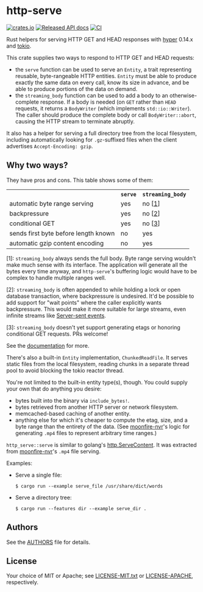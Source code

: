 # http-serve

[![crates.io](https://meritbadge.herokuapp.com/http-serve)](https://crates.io/crates/http-serve)
[![Released API docs](https://docs.rs/http-serve/badge.svg)](https://docs.rs/http-serve/)
[![CI](https://github.com/scottlamb/http-serve/workflows/CI/badge.svg)](https://github.com/scottlamb/http-serve/actions?query=workflow%3ACI)

Rust helpers for serving HTTP GET and HEAD responses with
[hyper](https://crates.io/crates/hyper) 0.14.x and
[tokio](https://crates.io/crates/tokio).

This crate supplies two ways to respond to HTTP GET and HEAD requests:

*   the `serve` function can be used to serve an `Entity`, a trait representing
    reusable, byte-rangeable HTTP entities. `Entity` must be able to produce
    exactly the same data on every call, know its size in advance, and be able
    to produce portions of the data on demand.
*   the `streaming_body` function can be used to add a body to an
    otherwise-complete response.  If a body is needed (on `GET` rather than `HEAD`
    requests, it returns a `BodyWriter` (which implements `std::io::Writer`).
    The caller should produce the complete body or call `BodyWriter::abort`,
    causing the HTTP stream to terminate abruptly.

It also has a helper for serving a full directory tree from the local filesystem,
including automatically looking for `.gz`-suffixed files when the client
advertises `Accept-Encoding: gzip`.

## Why two ways?

They have pros and cons. This table shows some of them:

<table>
  <tr><th><th><code>serve</code><th><code>streaming_body</code></tr>
  <tr><td>automatic byte range serving<td>yes<td>no [<a href="#range">1</a>]</tr>
  <tr><td>backpressure<td>yes<td>no [<a href="#backpressure">2</a>]</tr>
  <tr><td>conditional GET<td>yes<td>no [<a href="#conditional_get">3</a>]</tr>
  <tr><td>sends first byte before length known<td>no<td>yes</tr>
  <tr><td>automatic gzip content encoding<td>no<td>yes</tr>
</table>

<a name="range">\[1\]</a>: `streaming_body` always sends the full body. Byte range serving
wouldn't make much sense with its interface. The application will generate all the bytes
every time anyway, and `http-serve`'s buffering logic would have to be complex
to handle multiple ranges well.

<a name="backpressure">\[2\]</a>: `streaming_body` is often appended to while holding
a lock or open database transaction, where backpressure is undesired. It'd be
possible to add support for "wait points" where the caller explicitly wants backpressure. This
would make it more suitable for large streams, even infinite streams like
[Server-sent events](https://developer.mozilla.org/en-US/docs/Web/API/Server-sent_events).

<a name="conditional_get">\[3\]</a>: `streaming_body` doesn't yet support
generating etags or honoring conditional GET requests. PRs welcome!

See the [documentation](https://docs.rs/http-serve/) for more.

There's also a built-in `Entity` implementation, `ChunkedReadFile`. It serves
static files from the local filesystem, reading chunks in a separate thread
pool to avoid blocking the tokio reactor thread.

You're not limited to the built-in entity type(s), though. You could supply
your own that do anything you desire:

*   bytes built into the binary via `include_bytes!`.
*   bytes retrieved from another HTTP server or network filesystem.
*   memcached-based caching of another entity.
*   anything else for which it's cheaper to compute the etag, size, and a byte
    range than the entirety of the data. (See
    [moonfire-nvr](https://github.com/scottlamb/moonfire-nvr)'s logic for
    generating `.mp4` files to represent arbitrary time ranges.)

`http_serve::serve` is similar to golang's
[http.ServeContent](https://golang.org/pkg/net/http/#ServeContent). It was
extracted from [moonfire-nvr](https://github.com/scottlamb/moonfire-nvr)'s
`.mp4` file serving.

Examples:

*   Serve a single file:
    ```
    $ cargo run --example serve_file /usr/share/dict/words
    ```
*   Serve a directory tree:
    ```
    $ cargo run --features dir --example serve_dir .
    ```

## Authors

See the [AUTHORS](AUTHORS) file for details.

## License

Your choice of MIT or Apache; see [LICENSE-MIT.txt](LICENSE-MIT.txt) or
[LICENSE-APACHE](LICENSE-APACHE.txt), respectively.
